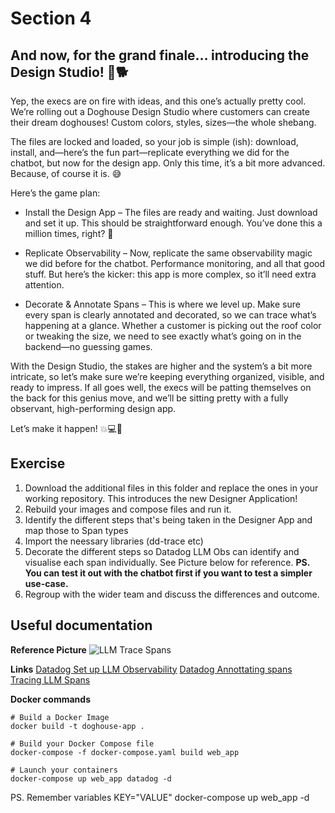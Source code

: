# Section 4

## And now, for the grand finale… introducing the Design Studio! 🎨🐕

Yep, the execs are on fire with ideas, and this one’s actually pretty cool. We’re rolling out a Doghouse Design Studio where customers can create their dream doghouses! Custom colors, styles, sizes—the whole shebang.

The files are locked and loaded, so your job is simple (ish): download, install, and—here’s the fun part—replicate everything we did for the chatbot, but now for the design app. Only this time, it’s a bit more advanced. Because, of course it is. 😅

Here’s the game plan:

- Install the Design App – The files are ready and waiting. Just download and set it up. This should be straightforward enough. You’ve done this a million times, right? 🎯

- Replicate Observability – Now, replicate the same observability magic we did before for the chatbot. Performance monitoring, and all that good stuff. But here’s the kicker: this app is more complex, so it’ll need extra attention.

- Decorate & Annotate Spans – This is where we level up. Make sure every span is clearly annotated and decorated, so we can trace what’s happening at a glance. Whether a customer is picking out the roof color or tweaking the size, we need to see exactly what’s going on in the backend—no guessing games.

With the Design Studio, the stakes are higher and the system’s a bit more intricate, so let’s make sure we’re keeping everything organized, visible, and ready to impress. If all goes well, the execs will be patting themselves on the back for this genius move, and we’ll be sitting pretty with a fully observant, high-performing design app.

Let’s make it happen! 💥💻🐾

## Exercise

1. Download the additional files in this folder and replace the ones in your working repository. This introduces the new Designer Application!
2. Rebuild your images and compose files and run it. 
3. Identify the different steps that's being taken in the Designer App and map those to Span types
4. Import the neessary libraries (dd-trace etc)
5. Decorate the different steps so Datadog LLM Obs can identify and visualise each span individually. See Picture below for reference. 
**PS. You can test it out with the chatbot first if you want to test a simpler use-case.**
6. Regroup with the wider team and discuss the differences and outcome.

## Useful documentation

**Reference Picture**
![LLM Trace Spans](https://datadog-docs.imgix.net/images/llm_observability/llm-observability-agent-trace.d90aaafac7a89ad70cbe9caab393841f.png?fit=max&auto=format&w=1754&h=968)

**Links**
[Datadog Set up LLM Observability](https://docs.datadoghq.com/llm_observability/setup/?tab=decorators)
[Datadog Annottating spans](https://docs.datadoghq.com/llm_observability/setup/?tab=decorators#annotating-spans)
[Tracing LLM Spans](https://docs.datadoghq.com/llm_observability/setup/sdk/#tracing-spans)

**Docker commands** 
```
# Build a Docker Image
docker build -t doghouse-app .

# Build your Docker Compose file
docker-compose -f docker-compose.yaml build web_app

# Launch your containers
docker-compose up web_app datadog -d
```

PS. Remember variables KEY="VALUE" docker-compose up web_app -d 
